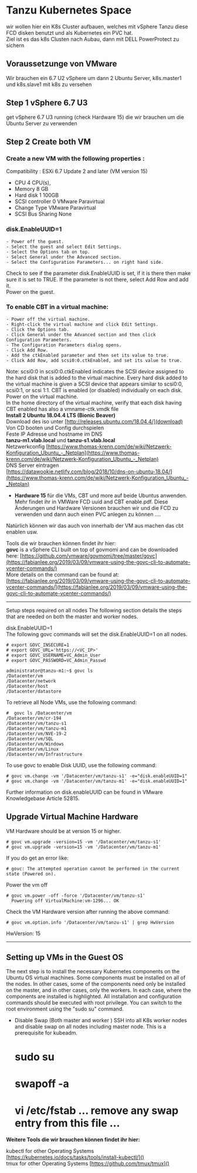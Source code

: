 # Tanzu Kubernetes Space

wir wollen hier ein K8s Cluster aufbauen, welches mit vSphere Tanzu diese FCD disken benutzt und als Kubernetes ein PVC hat.  
Ziel ist es das k8s Clusten nach Aubau, dann mit DELL PowerProtect zu sichern

## Voraussetzunge von VMware     
Wir brauchen ein 6.7 U2 vSphere um dann 2 Ubuntu Server, k8s.master1 und k8s.slave1 mit k8s zu versehen

## Step 1 vSphere 6.7 U3
get vSphere 6.7 U3 running (check Hardware 15) die wir brauchen um die Ubuntu Server zu verwenden

## Step 2 Create both VM

### Create a new VM with the following properties :
Compatibility : ESXi 6.7 Update 2 and later (VM version 15)
* CPU 4 CPU(s),  
* Memory 8 GB  
* Hard disk 1 100GB  
* SCSI controller 0 VMware Paravirtual    
* Change Type VMware Paravirtual     
* SCSI Bus Sharing None  

### disk.EnableUUID=1  
    - Power off the guest.  
    - Select the guest and select Edit Settings.  
    - Select the Options tab on top.  
    - Select General under the Advanced section.  
    - Select the Configuration Parameters... on right hand side.  

Check to see if the parameter disk.EnableUUID is set, if it is there then make sure it is set to TRUE. If the parameter is not there, select Add Row and add it.  
Power on the guest. 


### To enable CBT in a virtual machine:  
    - Power off the virtual machine.    
    - Right-click the virtual machine and click Edit Settings.  
    - Click the Options tab.  
    - Click General under the Advanced section and then click Configuration Parameters.         
    - The Configuration Parameters dialog opens.  
    - Click Add Row.  
    - Add the ctkEnabled parameter and then set its value to true.  
    - Click Add Row, add scsi0:0.ctkEnabled, and set its value to true.  

Note: scsi0:0 in scsi0:0.ctkEnabled indicates the SCSI device assigned to the hard disk that is added to the virtual machine. Every hard disk added to the virtual machine is given a SCSI device that appears similar to scsi0:0, scsi0:1, or scsi 1:1. CBT is enabled (or disabled) individually on each disk.  
Power on the virtual machine.  
In the home directory of the virtual machine, verify that each disk having CBT enabled has also a vmname-ctk.vmdk file  
**Install 2 Ubuntu 18.04.4 LTS (Bionic Beaver)**  
Download des iso unter [http://releases.ubuntu.com/18.04.4/](download)  
Von CD booten und Config durchspielen  
Feste IP Adresse und hostname im DNS  
**tanzu-m1.vlab.local** und **tanzu-s1.vlab.local**  
Netzwerkconfig [https://www.thomas-krenn.com/de/wiki/Netzwerk-Konfiguration_Ubuntu_-_Netplan](https://www.thomas-krenn.com/de/wiki/Netzwerk-Konfiguration_Ubuntu_-_Netplan)   
DNS Server eintragen   
[https://datawookie.netlify.com/blog/2018/10/dns-on-ubuntu-18.04/](https://www.thomas-krenn.com/de/wiki/Netzwerk-Konfiguration_Ubuntu_-_Netplan)
  

- **Hardware 15** für die VMs, CBT und more auf beide Ubuntus anwenden. Mehr findet ihr in VMWare FCD uuid and CBT enable.pdf.  Diese Änderungen und Hardware Versionen brauchen wir und die FCD zu verwenden und dann auch einen PVC anlegen zu können ....

Natürlich können wir das auch von innerhalb der VM aus machen das cbt enablen usw. 

Tools die wir brauchen können findet ihr hier:  
**govc** is a vSphere CLI built on top of govmomi and can be downloaded here: [https://github.com/vmware/govmomi/tree/master/govc](https://fabianlee.org/2019/03/09/vmware-using-the-govc-cli-to-automate-vcenter-commands/)   
More details on the command can be found at: [https://fabianlee.org/2019/03/09/vmware-using-the-govc-cli-to-automate-vcenter-commands/](https://fabianlee.org/2019/03/09/vmware-using-the-govc-cli-to-automate-vcenter-commands/)

---
Setup steps required on all nodes The following section details the steps that are needed on both the master and worker nodes.

disk.EnableUUID=1  
The following govc commands will set the disk.EnableUUID=1 on all nodes.  

    # export GOVC_INSECURE=1  
    # export GOVC_URL='https://<VC_IP>'  
    # export GOVC_USERNAME=VC_Admin_User  
    # export GOVC_PASSWORD=VC_Admin_Passwd  

    administrator@tanzu-m1:~$ govc ls
    /Datacenter/vm
    /Datacenter/network
    /Datacenter/host
    /Datacenter/datastore
 

To retrieve all Node VMs, use the following command:  
  
    #  govc ls /Datacenter/vm
    /Datacenter/vm/cr-194
    /Datacenter/vm/tanzu-s1
    /Datacenter/vm/tanzu-m1
    /Datacenter/vm/NVE-19-2
    /Datacenter/vm/SQL
    /Datacenter/vm/Windows
    /Datacenter/vm/Linux
    /Datacenter/vm/Infrastructure
    

To use govc to enable Disk UUID, use the following command:  
  
    # govc vm.change -vm '/Datacenter/vm/tanzu-s1' -e="disk.enableUUID=1"    
    # govc vm.change -vm '/Datacenter/vm/tanzu-m1' -e="disk.enableUUID=1"  
 
 
 Further information on disk.enableUUID can be found in VMware Knowledgebase Article 52815.  

## Upgrade Virtual Machine Hardware  
VM Hardware should be at version 15 or higher.  

    # govc vm.upgrade -version=15 -vm '/Datacenter/vm/tanzu-s1'  
    # govc vm.upgrade -version=15 -vm '/Datacenter/vm/tanzu-m1'

If you do get an error like:
    
    # govc: The attempted operation cannot be performed in the current state (Powered on).  

Power the vm off  

    # govc vm.power -off -force '/Datacenter/vm/tanzu-s1'  
      Powering off VirtualMachine:vm-1296... OK  

Check the VM Hardware version after running the above command:    
  
    # govc vm.option.info '/Datacenter/vm/tanzu-s1' | grep HwVersion  
HwVersion:           15  

---  
## Setting up VMs in the Guest OS
The next step is to install the necessary Kubernetes components on the Ubuntu OS virtual machines. Some components must be installed on all of the nodes. In other cases, some of the components need only be installed on the master, and in other cases, only the workers. In each case, where the components are installed is highlighted. All installation and configuration commands should be executed with root privilege. You can switch to the root environment using the "sudo su" command. 

* Disable Swap (Both master and worker )
SSH into all K8s worker nodes and disable swap on all nodes including master node. This is a prerequisite for kubeadm.  
   # sudo su  
   # swapoff -a  
   # vi /etc/fstab ... remove any swap entry from   this file ...




   
**Weitere Tools die wir brauchen können findet ihr hier:**

kubectl for other Operating Systems [https://kubernetes.io/docs/tasks/tools/install-kubectl/]()   
tmux for other Operating Systems [https://github.com/tmux/tmux]()    
